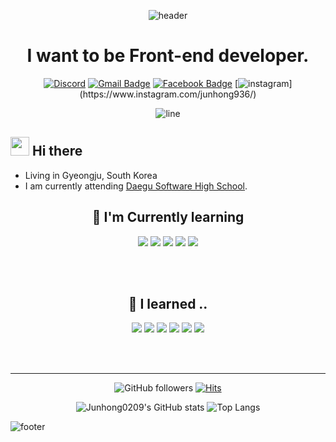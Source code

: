 <div align=center>
  
  ![header](https://capsule-render.vercel.app/api?type=soft&color=auto&height=200&section=header&text=Hi,%20I'm%20Junhong0209%20👋&fontSize=65&animation=twinkling)
  
  <h1>
    I want to be Front-end developer.
  </h1>

[![Discord](https://img.shields.io/badge/빨강고양이%235278-Discord?logo=discord&style=flat-square&color=7289DA&logoColor=white)](https://discordapp.com/users//)
[![Gmail Badge](https://img.shields.io/badge/Gmail-d14836?style=flat-square&logo=Gmail&logoColor=white&link=mailto:junh040209@gmail.com)](mailto:junh040209@gmail.com)
[![Facebook Badge](https://img.shields.io/badge/Facebook-1877f2?style=flat-square&logo=facebook&logoColor=white&link=https://www.facebook.com/Junhong04/)](https://www.facebook.com/Junhong04/)
[![instagram ](https://img.shields.io/badge/Instagram-e95950?style=flat-square&logo=instagram&logoColor=white&link=https://www.instagram.com/junhong936?)](https://www.instagram.com/junhong936/)
  
![line](https://capsule-render.vercel.app/api?type=soft&color=timeGradient&height=10)
</div>

## <img src="https://raw.githubusercontent.com/MartinHeinz/MartinHeinz/master/wave.gif" width="30px"> Hi there
- Living in Gyeongju, South Korea
- I am currently attending [Daegu Software High School](https://ko.wikipedia.org/wiki/%EB%8C%80%EA%B5%AC%EC%86%8C%ED%94%84%ED%8A%B8%EC%9B%A8%EC%96%B4%EA%B3%A0%EB%93%B1%ED%95%99%EA%B5%90).

<div align=center>
  
## 🌱 I'm Currently learning

<img src="https://img.shields.io/badge/React-61DAFB?style=flat-square&logo=React&logoColor=white"/></a> 
<img src="https://img.shields.io/badge/JavaScript-F7DF1E?style=flat-square&logo=javascript&logoColor=white"/></a> 
<img src="https://img.shields.io/badge/Express-000000?style=flat-square&logo=Express&logoColor=white"/></a> 
<img src="https://img.shields.io/badge/Django-092E20?style=flat-square&logo=Django&logoColor=white"/></a> 
<img src="https://img.shields.io/badge/Java-007396?style=flat-square&logo=Java&logoColor=white"/></a> 

<br/><br/>

## 🔭 I learned ..

<img src="https://img.shields.io/badge/Python-3766AB?style=flat-square&logo=Python&logoColor=white"/></a>
<img src="https://img.shields.io/badge/HTML-E34F26?style=flat-square&logo=HTML5&logoColor=white"/></a>
<img src="https://img.shields.io/badge/CSS-1572B6?style=flat-square&logo=CSS3&logoColor=white"/></a>
<img src="https://img.shields.io/badge/C-A8B9CC?style=flat-square&logo=C&logoColor=white"/></a>
<img src="https://img.shields.io/badge/Flask-000000?style=flat-square&logo=Flask&logoColor=white"/></a>
<img src="https://img.shields.io/badge/MySQL-4479A1?style=flat-square&logo=MySQL&logoColor=white"/></a>

<br/><br/>

******

![GitHub followers](https://img.shields.io/github/followers/Junhong0209?style=social)
[![Hits](https://hits.seeyoufarm.com/api/count/incr/badge.svg?url=https%3A%2F%2Fgithub.com%2Fgjbae1212%2Fhit-counter)](https:/hits.seeyoufarm.com)

![Junhong0209's GitHub stats](https://github-readme-stats.vercel.app/api?username=Junhong0209&show_icons=true&count_private=true&theme=dark)
![Top Langs](https://github-readme-stats.vercel.app/api/top-langs/?username=Junhong0209&theme=dark&layout=compact)

</div>

![footer](https://capsule-render.vercel.app/api?type=soft&color=timeGradient&height=50&section=footer)
